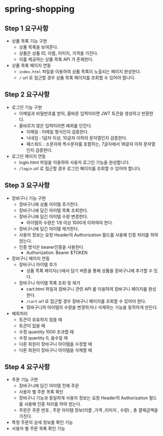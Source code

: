 # spring-shopping

## Step 1 요구사항

- 상품 목록 기능 구현
    - 상품 목록을 보여준다.
    - 상품은 상품 ID, 이름, 이미지, 가격을 가진다.
    - 이를 제공하는 상품 목록 API 가 존재한다.
- 상품 목록 페이지 연동
    - `index.html` 파일을 이용하여 상품 목록이 노출되는 페이지 완성한다.
    - `/` url 로 접근할 경우 상품 목록 페이지를 조회할 수 있어야 합니다.

## Step 2 요구사항

- 로그인 기능 구현
    - 이메일과 비밀번호를 받아, 올바른 입력이라면 JWT 토큰을 생성하고 반환한다.
    - 올바르지 않은 입력이라면 예외를 던진다.
        - 이메일 : 이메일 형식인지 검증한다.
        - 닉네임 : 1글자 이상, 10글자 이하의 문자열인지 검증한다.
        - 패스워드 : 소문자와 특수문자를 포함하는, 7글자에서 18글자 이하 문자열인지 검증한다.
- 로그인 페이지 연동
    - login.html 파일을 이용하여 사용자 로그인 기능을 완성합니다.
    - `/login` url 로 접근할 경우 로그인 페이지를 조회할 수 있어야 합니다.

## Step 3 요구사항

- 장바구니 기능 구현
    - 장바구니에 상품 아이템 추가한다.
    - 장바구니에 담긴 아이템 목록 조회한다.
    - 장바구니에 담긴 아이템 수량 변경한다.
        - 아이템의 수량은 1개 이상 1000개 이하여야 한다.
    - 장바구니에 담긴 아이템 제거한다.
    - 사용자 정보는 요청 Header의 Authorization 필드를 사용해 인증 처리를 하여 얻는다.
    - 인증 방식은 bearer인증을 사용한다.
        - Authorization: Bearer $TOKEN
- 장바구니 페이지 연동
    - 장바구니 아이템 추가
        - 상품 목록 페이지(`/`)에서 담기 버튼을 통해 상품을 장바구니에 추가할 수 있다.
    - 장바구니 아이템 목록 조회 및 제거
        - cart.html 파일과 장바구니 관련 API 를 이용하여 장바구니 페이지를 완성한다.
        - `/cart` url 로 접근할 경우 장바구니 페이지를 조회할 수 있어야 한다.
        - 장바구니의 아이템의 수량을 변경하거나 삭제하는 기능을 동작하게 만든다.
- 예외처리
    - 토큰이 유효하지 않을 때
    - 토큰이 없을 때
    - 수정 quantity 1000 초과할 때
    - 수정 quantity 0, 음수일 때
    - 다른 회원이 장바구니 아이템을 수정할 때
    - 다른 회원이 장바구니 아이템을 삭제할 때

## Step 4 요구사항

- 주문 기능 구현
    - 장바구니에 담긴 아이템 전체 주문
    - 사용자 별 주문 목록 확인
    - 장바구니 기능과 동일하게 사용자 정보는 요청 Header의 Authorization 필드를 사용해 인증 처리를 하여 얻는다.
    - 주문은 주문 번호 , 주문 아이템 정보(이름 ,가격 ,이미지 , 수량) , 총 결제금액을 가진다.
- 특정 주문의 상세 정보를 확인 기능
- 사용자 별 주문 목룍 확인 기능
